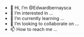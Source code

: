 - 👋 Hi, I’m @Edwardbernaysca
- 👀 I’m interested in ...
- 🌱 I’m currently learning ...
- 💞️ I’m looking to collaborate on ...
- 📫 How to reach me ...

<!---
Edwardbernaysca/Edwardbernaysca is a ✨ special ✨ repository because its `README.md` (this file) appears on your GitHub profile.
You can click the Preview link to take a look at your changes.
--
